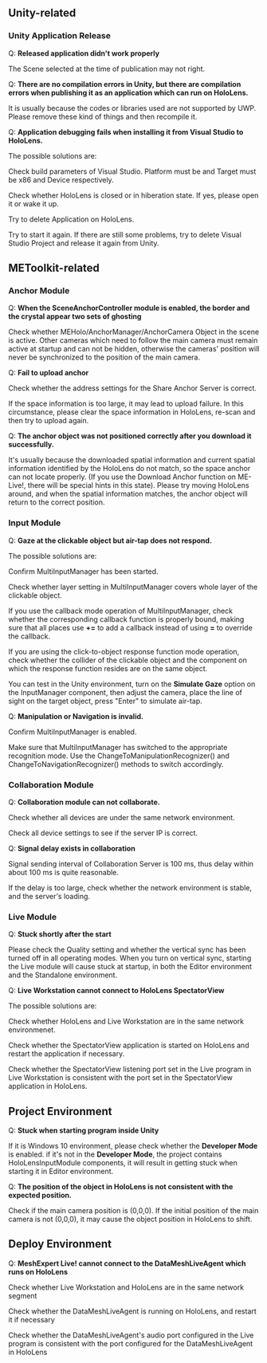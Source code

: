 ## Unity-related
### Unity Application Release
Q: **Released application didn't work properly**

The Scene selected at the time of publication may not right.

Q: **There are no compilation errors in Unity, but there are compilation errors when publishing it as an application which can run on HoloLens.**

It is usually because the codes or libraries used are not supported by UWP. Please remove these kind of things and then recompile it.

Q: **Application debugging fails when installing it from Visual Studio to HoloLens.**

The possible solutions are:

Check build parameters of Visual Studio. Platform must be and Target must be x86 and Device respectively.

Check whether HoloLens is closed or in hiberation state. If yes, please open it or wake it up.

Try to delete Application on HoloLens.

Try to start it again. If there are still some problems, try to delete Visual Studio Project and release it again from Unity.

## METoolkit-related
### Anchor Module
Q: **When the SceneAnchorController module is enabled, the border and the crystal appear two sets of ghosting**

Check whether MEHolo/AnchorManager/AnchorCamera Object in the scene is active. Other cameras which need to follow the main camera must remain active at startup and can not be hidden, otherwise the cameras' position will never be synchronized to the position of the main camera.

Q: **Fail to upload anchor**

Check whether the address settings for the Share Anchor Server is correct.

If the space information is too large, it may lead to upload failure. In this circumstance, please clear the space information in HoloLens, re-scan and then try to upload again.

Q: **The anchor object was not positioned correctly after you download it successfully.**

It's usually because the downloaded spatial information and current spatial information identified by the HoloLens do not match, so the space anchor can not locate properly. (If you use the Download Anchor function on ME-Live!, there will be special hints in this state). Please try moving HoloLens around, and when the spatial information matches, the anchor object will return to the correct position.

### Input Module
Q: **Gaze at the clickable object but air-tap does not respond.**

The possible solutions are:

Confirm MultiInputManager has been started.

Check whether layer setting in MultiInputManager covers whole layer of the clickable object.
 
If you use the callback mode operation of MultiInputManager, check whether the corresponding callback function is properly bound, making sure that all places use **+=** to add a callback instead of using **=** to override the callback.

If you are using the click-to-object response function mode operation, check whether the collider of the clickable object and the component on which the response function resides are on the same object.

You can test in the Unity environment, turn on the **Simulate Gaze** option on the InputManager component, then adjust the camera, place the line of sight on the target object, press "Enter" to simulate air-tap.

Q: **Manipulation or Navigation is invalid.**

Confirm MultiInputManager is enabled.

Make sure that MultiInputManager has switched to the appropriate recognition mode. Use the ChangeToManipulationRecognizer() and ChangeToNavigationRecognizer() methods to switch accordingly.

### Collaboration Module
Q: **Collaboration module can not collaborate.**

Check whether all devices are under the same network environment.

Check all device settings to see if the server IP is correct.

Q: **Signal delay exists in collaboration**

Signal sending interval of Collaboration Server is 100 ms, thus delay within about 100 ms is quite reasonable.

If the delay is too large, check whether the network environment is stable, and the server's loading.

### Live Module
Q: **Stuck shortly after the start**

Please check the Quality setting and whether the vertical sync has been turned off in all operating modes. When you turn on vertical sync, starting the Live module will cause stuck at startup, in both the Editor environment and the Standalone environment.

Q: **Live Workstation cannot connect to HoloLens SpectatorView**

The possible solutions are:

Check whether HoloLens and Live Workstation are in the same network environmenet.

Check whether the SpectatorView application is started on HoloLens and restart the application if necessary.

Check whether the SpectatorView listening port set in the Live program in Live Workstation is consistent with the port set in the SpectatorView application in HoloLens.

## Project Environment
Q: **Stuck when starting program inside Unity**

If it is Windows 10 environment, please check whether the **Developer Mode** is enabled. 
if it's not in the **Developer Mode**, the project contains HoloLensInputModule components, it will result in getting stuck when starting it in Editor environment.

Q: **The position of the object in HoloLens is not consistent with the expected position.**

Check if the main camera position is (0,0,0). If the initial position of the main camera is not (0,0,0), it may cause the object position in HoloLens to shift.

## Deploy Environment

Q: **MeshExpert Live! cannot connect to the DataMeshLiveAgent which runs on HoloLens**

Check whether Live Workstation and HoloLens are in the same network segment

Check whether the DataMeshLiveAgent is running on HoloLens, and restart it if necessary

Check whether the DataMeshLiveAgent's audio port configured in the Live program is consistent with the port configured for the DataMeshLiveAgent in HoloLens

